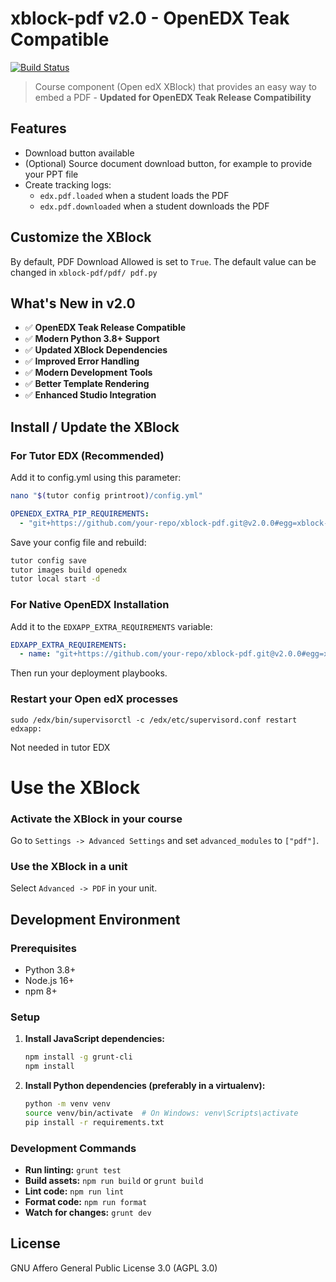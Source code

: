 # xblock-pdf v2.0 - OpenEDX Teak Compatible

[![Build Status](https://circleci.com/gh/IONISx/xblock-pdf.svg?style=svg)](https://circleci.com/gh/IONISx/xblock-pdf)

> Course component (Open edX XBlock) that provides an easy way to embed a PDF - **Updated for OpenEDX Teak Release Compatibility**

## Features

- Download button available
- (Optional) Source document download button, for example to provide your PPT file
- Create tracking logs:
  - `edx.pdf.loaded` when a student loads the PDF
  - `edx.pdf.downloaded` when a student downloads the PDF

## Customize the XBlock

By default, PDF Download Allowed is set to `True`.
The default value can be changed in `xblock-pdf/pdf/ pdf.py`

## What's New in v2.0

- ✅ **OpenEDX Teak Release Compatible**
- ✅ **Modern Python 3.8+ Support**
- ✅ **Updated XBlock Dependencies**
- ✅ **Improved Error Handling**
- ✅ **Modern Development Tools**
- ✅ **Better Template Rendering**
- ✅ **Enhanced Studio Integration**

## Install / Update the XBlock

### For Tutor EDX (Recommended)

Add it to config.yml using this parameter:

```bash
nano "$(tutor config printroot)/config.yml"
```

```yml
OPENEDX_EXTRA_PIP_REQUIREMENTS:
  - "git+https://github.com/your-repo/xblock-pdf.git@v2.0.0#egg=xblock-pdf"
```

Save your config file and rebuild:

```bash
tutor config save
tutor images build openedx
tutor local start -d
```

### For Native OpenEDX Installation

Add it to the `EDXAPP_EXTRA_REQUIREMENTS` variable:

```yml
EDXAPP_EXTRA_REQUIREMENTS:
  - name: "git+https://github.com/your-repo/xblock-pdf.git@v2.0.0#egg=xblock-pdf"
```

Then run your deployment playbooks.

### Restart your Open edX processes

```shell
sudo /edx/bin/supervisorctl -c /edx/etc/supervisord.conf restart edxapp:
```

Not needed in tutor EDX

# Use the XBlock

### Activate the XBlock in your course

Go to `Settings -> Advanced Settings` and set `advanced_modules` to `["pdf"]`.

### Use the XBlock in a unit

Select `Advanced -> PDF` in your unit.

## Development Environment

### Prerequisites

- Python 3.8+
- Node.js 16+
- npm 8+

### Setup

1. **Install JavaScript dependencies:**

   ```bash
   npm install -g grunt-cli
   npm install
   ```

2. **Install Python dependencies (preferably in a virtualenv):**
   ```bash
   python -m venv venv
   source venv/bin/activate  # On Windows: venv\Scripts\activate
   pip install -r requirements.txt
   ```

### Development Commands

- **Run linting:** `grunt test`
- **Build assets:** `npm run build` or `grunt build`
- **Lint code:** `npm run lint`
- **Format code:** `npm run format`
- **Watch for changes:** `grunt dev`

## License

GNU Affero General Public License 3.0 (AGPL 3.0)
